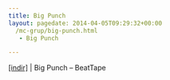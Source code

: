 ```yaml
---
title: Big Punch
layout: pagedate: 2014-04-05T09:29:32+00:00
  /mc-grup/big-punch.html
   - Big Punch

---
```

<a href="https://cloud.mail.ru/public/8268fad2b35b/Big%20Punch%20-%20BeatTape" target="_blank">[indir]</a> | Big Punch &#8211; BeatTape